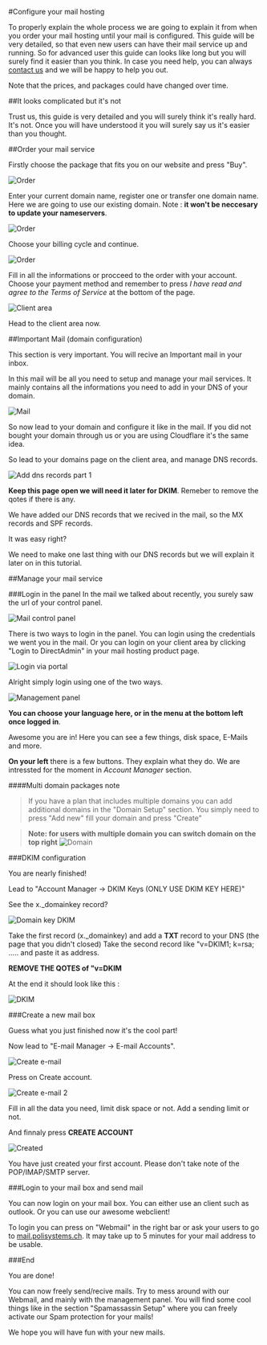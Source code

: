 #Configure your mail hosting

To properly explain the whole process we are going to explain it from when you order your mail hosting until your mail is configured.
This guide will be very detailed, so that even new users can have their mail service up and running.
So for advanced user this guide can looks like long but you will surely find it easier than you think.
In case you need help, you can always [contact us](https://polisystems.ch/manager/submitticket.php) and we will be happy to help you out.

Note that the prices, and packages could have changed over time.

##It looks complicated but it's not

Trust us, this guide is very detailed and you will surely think it's really hard.
It's not. Once you will have understood it you will surely say us it's easier than you thought.

##Order your mail service

Firstly choose the package that fits you on our website and press "Buy".

![Order](https://i.imgur.com/Bg7hk09.png)

Enter your current domain name, register one or transfer one domain name.
Here we are going to use our existing domain.
Note : **it won't be neccesary to update your nameservers**.

![Order](https://i.imgur.com/Hc5QGp0.png)

Choose your billing cycle and continue.

![Order](https://i.imgur.com/oxVk0lI.png)

Fill in all the informations or procceed to the order with your account. 
Choose your payment method and remember to press *I have read and agree to the Terms of Service* at the bottom of the page.

![Client area](https://i.imgur.com/FztFuRd.png)

Head to the client area now.

##Important Mail (domain configuration)

This section is very important.
You will recive an Important mail in your inbox.

In this mail will be all you need to setup and manage your mail services.
It mainly contains all the informations you need to add in your DNS of your domain.


![Mail](https://i.imgur.com/LGyAn1J.png)


So now lead to your domain and configure it like in the mail.
If you did not bought your domain through us or you are using Cloudflare it's the same idea.

So lead to your domains page on the client area, and manage DNS records.

![Add dns records part 1](https://i.imgur.com/MXFhD6a.png)

**Keep this page open we will need it later for DKIM**.
Remeber to remove the qotes if there is any.

We have added our DNS records that we recived in the mail, so the MX records and SPF records.

It was easy right?

We need to make one last thing with our DNS records but we will explain it later on in this tutorial.

##Manage your mail service

###Login in the panel
In the mail we talked about recently, you surely saw the url of your control panel.

![Mail control panel](https://i.imgur.com/ltDpAWA.png)

There is two ways to login in the panel.
You can login using the credentials we went you in the mail.
Or you can login on your client area by clicking "Login to DirectAdmin" in your mail hosting product page.

![Login via portal](https://i.imgur.com/ya8Q7Zf.png)

Alright simply login using one of the two ways.

![Management panel](https://i.imgur.com/StoxyFv.png)

**You can choose your language here, or in the menu at the bottom left once logged in**.

Awesome you are in!
Here you can see a few things, disk space, E-Mails and more.

**On your left** there is a few buttons. They explain what they do.
We are intressted for the moment in *Account Manager* section.

####Multi domain packages note

>If you have a plan that includes multiple domains you can add additional domains in the "Domain Setup" section.
>You simply need to press "Add new" fill your domain and press "Create"

>**Note: for users with multiple domain you can switch domain on the top right**
![Domain](https://i.imgur.com/YqaDrrG.png)

###DKIM configuration

You are nearly finished!

Lead to "Account Manager -> DKIM Keys (ONLY USE DKIM KEY HERE)"

See the x._domainkey record?

![Domain key DKIM](https://i.imgur.com/gWXf764.png)

Take the first record (x._domainkey) and add a **TXT** record to your DNS (the page that you didn't closed)
Take the second record like "v=DKIM1; k=rsa; .....
and paste it as address.

**REMOVE THE QOTES of "v=DKIM**

At the end it should look like this :

![DKIM](https://i.imgur.com/ZS8UKvl.png)


###Create a new mail box

Guess what you just finished now it's the cool part!

Now lead to "E-mail Manager -> E-mail Accounts".

![Create e-mail](https://i.imgur.com/5unZHzD.png)

Press on Create account.

![Create e-mail 2](https://i.imgur.com/UaSGxqb.png)

Fill in all the data you need, limit disk space or not. Add a sending limit or not.

And finnaly press **CREATE ACCOUNT**

![Created](https://i.imgur.com/xOAmc8L.png)

You have just created your first account.
Please don't take note of the POP/IMAP/SMTP server.

###Login to your mail box and send mail

You can now login on your mail box.
You can either use an client such as outlook.
Or you can use our awesome webclient!

To login you can press on "Webmail" in the right bar or ask your users to go to [mail.polisystems.ch](https://mail.polisystems.ch/).
It may take up to 5 minutes for your mail address to be usable.

###End

You are done!

You can now freely send/recive mails.
Try to mess around with our Webmail, and mainly with the management panel.
You will find some cool things like in the section "Spamassassin Setup" where you can freely activate our Spam protection for your mails!

We hope you will have fun with your new mails.
